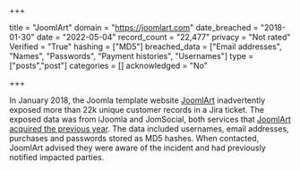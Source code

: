 +++

title = "JoomlArt"
domain = "https://joomlart.com"
date_breached = "2018-01-30"
date = "2022-05-04"
record_count = "22,477"
privacy = "Not rated"
Verified = "True"
hashing = ["MD5"]
breached_data = ["Email addresses", "Names", "Passwords", "Payment histories", "Usernames"]
type = ["posts","post"]
categories = []
acknowledged = "No"


+++


In January 2018, the Joomla template website <a href="https://www.joomlart.com/" target="_blank" rel="noopener">JoomlArt</a> inadvertently exposed more than 22k unique customer records in a Jira ticket. The exposed data was from iJoomla and JomSocial, both services that <a href="https://www.joomlart.com/blog/joomlart-acquires-ijoomla-and-jomsocial" target="_blank" rel="noopener">JoomlArt acquired the previous year</a>. The data included usernames, email addresses, purchases and passwords stored as MD5 hashes. When contacted, JoomlArt advised they were aware of the incident and had previously notified impacted parties.

